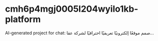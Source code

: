 # cmh6p4mgj0005l204wyilo1kb-platform
AI-generated project for chat: صمم موقعًا إلكترونيًا تعريفيًا احترافيًا لشركة عقا...
